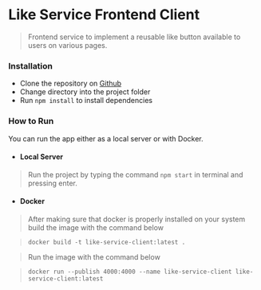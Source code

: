 # Like Service Frontend Client

> Frontend service to implement a reusable like button available to users on various pages.

### __Installation__
* Clone the repository on [Github](https://github.com/grantfayvor/like-service-client)
* Change directory into the project folder
* Run ```npm install``` to install dependencies

### __How to Run__
You can run the app either as a local server or with Docker.
* #### Local Server
> Run the project by typing the command ```npm start``` in terminal and pressing enter.
* #### Docker
> After making sure that docker is properly installed on your system build the image with the command below

>```docker build -t like-service-client:latest .```

>Run the image with the command below

>```docker run --publish 4000:4000 --name like-service-client like-service-client:latest```